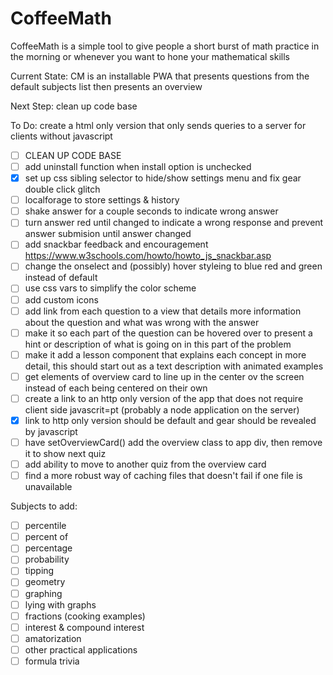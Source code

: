 # CoffeeMath

CoffeeMath is a simple tool to give people a short burst of math practice in the morning or whenever you want to hone your mathematical skills 

Current State:
CM is an installable PWA that presents questions from the default subjects list then presents an overview

Next Step:
clean up code base



To Do:
create a html only version that only sends queries to a server for clients without javascript
- [ ] CLEAN UP CODE BASE
- [ ] add uninstall function when install option is unchecked
- [x] set up css sibling selector to hide/show settings menu and fix gear double click glitch
- [ ] localforage to store settings & history
- [ ] shake answer for a couple seconds to indicate wrong answer
- [ ] turn answer red until changed to indicate a wrong response and prevent answer submision until answer changed
- [ ] add snackbar feedback and encouragement https://www.w3schools.com/howto/howto_js_snackbar.asp
- [ ] change the onselect and (possibly) hover styleing to blue red and green instead of default
- [ ] use css vars to simplify the color scheme
- [ ] add custom icons
- [ ] add link from each question to a view that details more information about the question and what was wrong with the answer
- [ ] make it so each part of the question can be hovered over to present a hint or description of what is going on in this part of the problem
- [ ] make it add a lesson component that explains each concept in more detail, this should start out as a text description with animated examples
- [ ] get elements of overview card to line up in the center ov the screen instead of each being centered on their own
- [ ] create a link to an http only version of the app that does not require client side javascrit=pt (probably a node application on the server)
- [x] link to http only version should be default and gear should be revealed by javascript
- [ ] have setOverviewCard() add the overview class to app div, then remove it to show next quiz
- [ ] add ability to move to another quiz from the overview card
- [ ] find a more robust way of caching files that doesn't fail if one file is unavailable 

Subjects to add:
- [ ] percentile
- [ ] percent of 
- [ ] percentage
- [ ] probability
- [ ] tipping
- [ ] geometry
- [ ] graphing
- [ ] lying with graphs
- [ ] fractions (cooking examples)
- [ ] interest & compound interest
- [ ] amatorization
- [ ] other practical applications
- [ ] formula trivia
